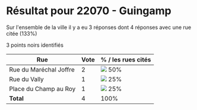 # Résultat pour 22070 - Guingamp

Sur l'ensemble de la ville il y a eu 3 réponses dont 4 réponses avec une rue citée (133%)

3 points noirs identifiés

| Rue | Vote | % / les rues cités|
|-----|------|-------------------|
| Rue du Maréchal Joffre | 2 | <img src="../../img/bar_50.gif" />&nbsp;50%|
| Rue du Vally | 1 | <img src="../../img/bar_25.gif" />&nbsp;25%|
| Place du Champ au Roy | 1 | <img src="../../img/bar_25.gif" />&nbsp;25%|
| **Total** | 4 | 100%|
